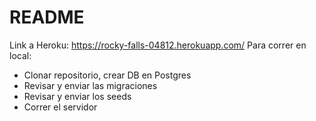 # README

Link a Heroku: https://rocky-falls-04812.herokuapp.com/
Para correr en local:
- Clonar repositorio, crear DB en Postgres
- Revisar y enviar las migraciones
- Revisar y enviar los seeds
- Correr el servidor
